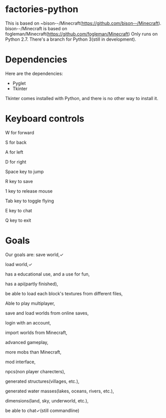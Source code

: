 # factories-python
This is based on ~bison--/Minecraft(https://github.com/bison--/Minecraft).
bison--/Minecraft is based on fogleman/Minecraft(https://github.com/fogleman/Minecraft)
Only runs on Python 2.7.
There's a branch for Python 3(still in development).

# Dependencies
Here are the dependencies:
- Pyglet
- Tkinter

Tkinter comes installed with Python, and there is no other way to install it.


# Keyboard controls
W for forward

S for back

A for left

D for right

Space key to jump

R key to save

1 key to release mouse

Tab key to toggle flying

E key to chat

Q key to exit

# Goals
Our goals are:
save world,✓

load world,✓

has a educational use, and a use for fun, 

has a api(partly finished), 

be able to load each block's textures from different files,

Able to play multiplayer,

save and load worlds from online saves,

login with an account,

import worlds from Minecraft,

advanced gameplay,

more mobs than Minecraft,

mod interface,

npcs(non player charecters),

generated structures(villages, etc.),

generated water masses(lakes, oceans, rivers, etc.),

dimensions(land, sky, underworld, etc.),

be able to chat✓(still commandline)
